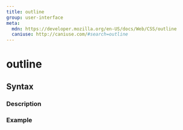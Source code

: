 ```yaml
---
title: outline
group: user-interface
meta:
  mdn: https://developer.mozilla.org/en-US/docs/Web/CSS/outline
  caniuse: http://caniuse.com/#search=outline
---
```


# outline
<!--- Introduction for outline, keep it brief and set the overall context -->

## Syntax
<!--- Introduce the various syntax for outline -->

### Description
<!--- For each major section of syntax, provide a description explaining its usage further -->

### Example
<!--- Provide code examples for the syntax block you're currently describing -->